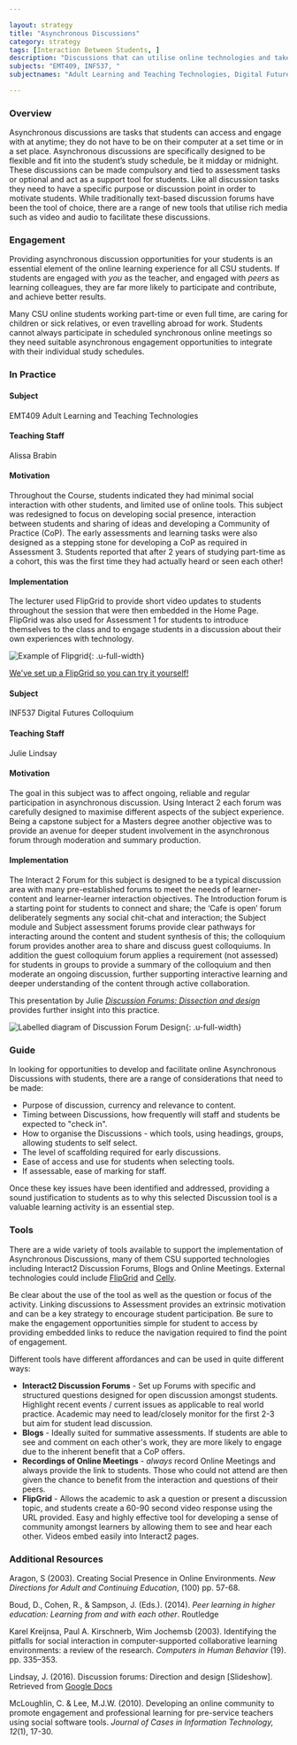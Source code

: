 ```yaml
---

layout: strategy
title: "Asynchronous Discussions"
category: strategy
tags: [Interaction Between Students, ]
description: "Discussions that can utilise online technologies and take place without students having to be present at the same time. "
subjects: "EMT409, INF537, "
subjectnames: "Adult Learning and Teaching Technologies, Digital Futures Colloquium, "

---
```


### Overview

Asynchronous discussions are tasks that students can access and engage with at anytime; they do not have to be on their computer at a set time or in a set place. Asynchronous discussions are specifically designed to be flexible and fit into the student’s study schedule, be it midday or midnight. These discussions can be made compulsory and tied to assessment tasks or optional and act as a support tool for students. Like all discussion tasks they need to have a specific purpose or discussion point in order to motivate students. While traditionally text-based discussion forums have been the tool of choice, there are a range of new tools that utilise rich media such as video and audio to facilitate these discussions.

### Engagement

Providing asynchronous discussion opportunities for your students is an essential element of the online learning experience for all CSU students. If students are engaged with *you* as the teacher, and engaged with *peers* as learning colleagues, they are far more likely to participate and contribute, and achieve better results.

Many CSU online students working part-time or even full time, are caring for children or sick relatives, or even travelling abroad for work. Students cannot always participate in scheduled synchronous online meetings so they need suitable asynchronous engagement opportunities to integrate with their individual study schedules.

### In Practice
<div class="u-release practice" >

<div class="practice-item">
<div class="practice-content" markdown="1">

#### Subject

EMT409 Adult Learning and Teaching Technologies

#### Teaching Staff

Alissa Brabin

#### Motivation

Throughout the Course, students indicated they had minimal social interaction with other students, and limited use of online tools. This subject was redesigned to focus on developing social presence, interaction between students and sharing of ideas and developing a Community of Practice (CoP). The early assessments and learning tasks were also designed as a stepping stone for developing a CoP as required in Assessment 3. Students reported that after 2 years of studying part-time as a cohort, this was the first time they had actually heard or seen each other!

#### Implementation

The lecturer used FlipGrid to provide short video updates to students throughout the session that were then embedded in the Home Page. FlipGrid was also used for Assessment 1 for students to introduce themselves to the class and to engage students in a discussion about their own experiences with technology.

![Example of Flipgrid](../images/practices/Asynchronous-Discussions-EMT409.jpg){: .u-full-width}

[We've set up a FlipGrid so you can try it yourself!](http://flipgrid.com/271f9f)

</div>
</div>

<div class="practice-item">
<div class="practice-content" markdown="1">

#### Subject

INF537 Digital Futures Colloquium

#### Teaching Staff

Julie Lindsay

#### Motivation

The goal in this subject was to affect ongoing, reliable and regular participation in asynchronous discussion. Using Interact 2 each forum was carefully designed to maximise different aspects of the subject experience. Being a capstone subject for a Masters degree another objective was to provide an avenue for deeper student involvement in the asynchronous forum through moderation and summary production.

#### Implementation

The Interact 2 Forum for this subject is designed to be a typical discussion area with many pre-established forums to meet the needs of learner-content and learner-learner interaction objectives. The Introduction forum is a starting point for students to connect and share; the ‘Cafe is open’ forum deliberately segments any social chit-chat and interaction; the Subject module and Subject assessment forums provide clear pathways for interacting around the content and student synthesis of this; the colloquium forum provides another area to share and discuss guest colloquiums. In addition the guest colloquium forum applies a requirement (not assessed) for students in groups to provide a summary of the colloquium and then moderate an ongoing discussion, further supporting interactive learning and deeper understanding of the content through active collaboration.

This presentation by Julie *[Discussion Forums: Dissection and design](https://docs.google.com/presentation/d/13gdFkfMJfmSbdRmiTYBQsTDspgFdE71OJ5sqI2Gl3LI/pub?start=false&loop=false&delayms=3000)* provides further insight into this practice.

![Labelled diagram of Discussion Forum Design](../images/practices/Asynchronous-Discussion-ETL523.png){: .u-full-width}
</div>
</div>
</div>

### Guide

In looking for opportunities to develop and facilitate online Asynchronous Discussions with students, there are a range of considerations that need to be made:

* Purpose of discussion, currency and relevance to content.
* Timing between Discussions, how frequently will staff and students be expected to "check in".
* How to organise the Discussions - which tools, using headings, groups, allowing students to self select.
* The level of scaffolding required for early discussions.
* Ease of access and use for students when selecting tools.
* If assessable, ease of marking for staff.

Once these key issues have been identified and addressed, providing a sound justification to students as to why this selected Discussion tool is a valuable learning activity is an essential step.

### Tools

There are a wide variety of tools available to support the implementation of Asynchronous Discussions, many of them CSU supported technologies including Interact2 Discussion Forums, Blogs and Online Meetings. External technologies could include [FlipGrid](http://www.flipgrid.com) and [Celly](https://cel.ly/).

Be clear about the use of the tool as well as the question or focus of the activity. Linking discussions to Assessment provides an extrinsic motivation and can be a key strategy to encourage student participation. Be sure to make the engagement opportunities simple for student to access by providing embedded links to reduce the navigation required to find the point of engagement.

Different tools have different affordances and can be used in quite different ways:

* **Interact2 Discussion Forums** - Set up Forums with specific and structured questions designed for open discussion amongst students. Highlight recent events / current issues as applicable to real world practice. Academic may need to lead/closely monitor for the first 2-3 but aim for student lead discussion.
* **Blogs** - Ideally suited for summative assessments. If students are able to see and comment on each other's work, they are more likely to engage due to the inherent benefit that a CoP offers.
* **Recordings of Online Meetings** - *always* record Online Meetings and always provide the link to students. Those who could not attend are then given the chance to benefit from the interaction and questions of their peers.
* **FlipGrid** - Allows the academic to ask a question or present a discussion topic, and students create a 60-90 second video response using the URL provided. Easy and highly effective tool for developing a sense of community amongst learners by allowing them to see and hear each other. Videos embed easily into Interact2 pages. 

### Additional Resources

<div class="apa-ref" markdown="1">

Aragon, S (2003). Creating Social Presence in Online Environments. *New Directions for Adult and Continuing Education*, (100) pp. 57-68.

Boud, D., Cohen, R., & Sampson, J. (Eds.). (2014). *Peer learning in higher education: Learning from and with each other*. Routledge

Karel Kreijnsa, Paul A. Kirschnerb, Wim Jochemsb (2003). Identifying the pitfalls for social interaction in computer-supported collaborative learning environments: a review of the research. *Computers in Human Behavior* (19). pp. 335–353.

Lindsay, J. (2016). Discussion forums: Direction and design [Slideshow]. Retrieved from [Google Docs](https://docs.google.com/presentation/d/13gdFkfMJfmSbdRmiTYBQsTDspgFdE71OJ5sqI2Gl3LI/pub?start=false&loop=false&delayms=3000)

McLoughlin, C. & Lee, M.J.W. (2010). Developing an online community to promote engagement and professional learning for pre-service teachers using social software tools. *Journal of Cases in Information Technology, 12*(1), 17-30.

</div>
